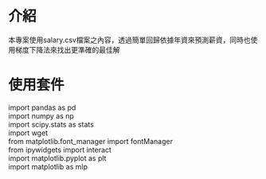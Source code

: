# 介紹
本專案使用salary.csv檔案之內容，透過簡單回歸依據年資來預測薪資，同時也使用梯度下降法來找出更準確的最佳解
# 使用套件
import pandas as pd  
import numpy as np  
import scipy.stats as stats  
import wget  
from matplotlib.font_manager import fontManager  
from ipywidgets import interact  
import matplotlib.pyplot as plt  
import matplotlib as mlp  
